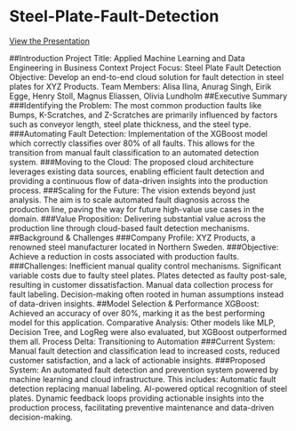 # Steel-Plate-Fault-Detection

[View the Presentation](https://github.com/Anurag-Singh-creator/Steel-Plate-Fault-Detection/blob/main/Steel%20Plate%20Fault%20Detection%20Highlights.pdf)

##Introduction
Project Title: Applied Machine Learning and Data Engineering in Business Context
Project Focus: Steel Plate Fault Detection
Objective: Develop an end-to-end cloud solution for fault detection in steel plates for XYZ Products.
Team Members: Alisa Ilina, Anurag Singh, Eirik Egge, Henry Stoll, Magnus Eliassen, Olivia Lundholm
##Executive Summary
###Identifying the Problem:
The most common production faults like Bumps, K-Scratches, and Z-Scratches are primarily influenced by factors such as conveyor length, steel plate thickness, and the steel type.
###Automating Fault Detection:
Implementation of the XGBoost model which correctly classifies over 80% of all faults. This allows for the transition from manual fault classification to an automated detection system.
###Moving to the Cloud:
The proposed cloud architecture leverages existing data sources, enabling efficient fault detection and providing a continuous flow of data-driven insights into the production process.
###Scaling for the Future:
The vision extends beyond just analysis. The aim is to scale automated fault diagnosis across the production line, paving the way for future high-value use cases in the domain.
###Value Proposition:
Delivering substantial value across the production line through cloud-based fault detection mechanisms.
##Background & Challenges
###Company Profile: XYZ Products, a renowned steel manufacturer located in Northern Sweden.
###Objective: Achieve a reduction in costs associated with production faults.
###Challenges:
Inefficient manual quality control mechanisms.
Significant variable costs due to faulty steel plates.
Plates detected as faulty post-sale, resulting in customer dissatisfaction.
Manual data collection process for fault labeling.
Decision-making often rooted in human assumptions instead of data-driven insights.
##Model Selection & Performance
XGBoost: Achieved an accuracy of over 80%, marking it as the best performing model for this application.
Comparative Analysis: Other models like MLP, Decision Tree, and LogReg were also evaluated, but XGBoost outperformed them all.
Process Delta: Transitioning to Automation
###Current System: Manual fault detection and classification lead to increased costs, reduced customer satisfaction, and a lack of actionable insights.
###Proposed System: An automated fault detection and prevention system powered by machine learning and cloud infrastructure. This includes:
Automatic fault detection replacing manual labeling.
AI-powered optical recognition of steel plates.
Dynamic feedback loops providing actionable insights into the production process, facilitating preventive maintenance and data-driven decision-making.
